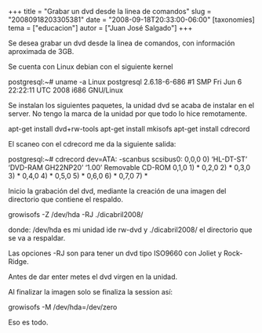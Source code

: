 +++
title = "Grabar un dvd desde la linea de comandos"
slug = "20080918203305381"
date = "2008-09-18T20:33:00-06:00"
[taxonomies]
tema = ["educacion"]
autor = ["Juan José Salgado"]
+++

Se desea grabar un dvd desde la linea de comandos, con información
aproximada de 3GB.

Se cuenta con Linux debian con el siguiente kernel

postgresql:\~# uname -a Linux postgresql 2.6.18-6-686 #1 SMP Fri Jun 6
22:22:11 UTC 2008 i686 GNU/Linux

Se instalan los siguientes paquetes, la unidad dvd se acaba de instalar
en el server. No tengo la marca de la unidad por que todo lo hice
remotamente.

apt-get install dvd+rw-tools apt-get install mkisofs apt-get install
cdrecord

<!-- more -->
El scaneo con el cdrecord me da la siguiente salida:

postgresql:\~# cdrecord dev=ATA: -scanbus scsibus0: 0,0,0 0) ‘HL-DT-ST’
‘DVD-RAM GH22NP20’ ‘1.00’ Removable CD-ROM 0,1,0 1) * 0,2,0 2) * 0,3,0
3) * 0,4,0 4) * 0,5,0 5) * 0,6,0 6) * 0,7,0 7) \*

Inicio la grabación del dvd, mediante la creación de una imagen del
directorio que contiene el respaldo.

growisofs -Z /dev/hda -RJ ./dicabril2008/

donde: /dev/hda es mi unidad ide rw-dvd y ./dicabril2008/ el directorio
que se va a respaldar.

Las opciones -RJ son para tener un dvd tipo ISO9660 con Joliet y
Rock-Ridge.

Antes de dar enter metes el dvd virgen en la unidad.

Al finalizar la imagen solo se finaliza la session así:

growisofs -M /dev/hda=/dev/zero

Eso es todo.
